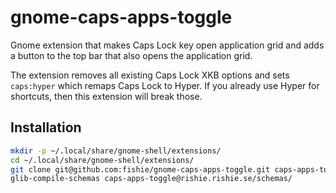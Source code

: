 # gnome-caps-apps-toggle
Gnome extension that makes Caps Lock key open application grid and adds a button to the top bar that also opens the application grid.

The extension removes all existing Caps Lock XKB options and sets `caps:hyper` which remaps Caps Lock to Hyper.
If you already use Hyper for shortcuts, then this extension will break those.

## Installation
```sh
mkdir -p ~/.local/share/gnome-shell/extensions/
cd ~/.local/share/gnome-shell/extensions/
git clone git@github.com:fishie/gnome-caps-apps-toggle.git caps-apps-toggle@rishie.rishie.se
glib-compile-schemas caps-apps-toggle@rishie.rishie.se/schemas/
```
